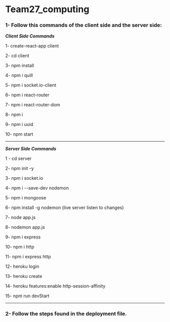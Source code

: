 # Team27_computing

### 1- Follow this commands of the client side and the server side:

___________Client Side Commands___________

1- create-react-app client 

2- cd client

3- npm install

4- npm i quill

5- npm i socket.io-client

6- npm i react-router 

7- npm i react-router-dom 

8- npm i 

9- npm i uuid 

10- npm start
___________________________________________________________________________________________________________________

___________Server Side Commands___________

1 - cd server

2- npm init -y

3- npm i socket.io

4- npm i --save-dev nodemon

5- npm i mongoose 

6- npm install -g nodemon (live server listen to changes)

7- node app.js

8- nodemon app.js

9- npm i express

10- npm i http 

11- npm i express http

12- heroku login

13- heroku create

14- heroku features:enable http-session-affinity 

15- npm run devStart

_____________________________________________________________

### 2- Follow the steps found in the deployment file.
